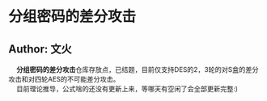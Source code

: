 # 分组密码的差分攻击
## Author: 文火
&nbsp;&nbsp;&nbsp;&nbsp;<font size=2>**分组密码的差分攻击**仓库存放点，已结题，目前仅支持DES的2，3轮的对S盒的差分攻击和对四轮AES的不可能差分攻击。</font></br>
&nbsp;&nbsp;&nbsp;&nbsp;<font size=2>目前理论推导，公式啥的还没有更新上来，等哪天有空闲了会全部更新完整:)</font></br>
